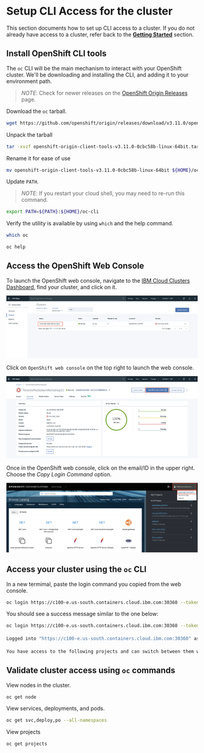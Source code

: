 # Setup CLI Access for the cluster

This section documents how to set up CLI access to a cluster. If you do not already have access to a cluster, refer back to the **[Getting Started](GET_STARTED.md)** section.

## Install OpenShift CLI tools

The `oc` CLI will be the main mechanism to interact with your OpenShift cluster. We'll be downloading and installing the CLI, and adding it to your environment path.

> *NOTE*: Check for newer releases on the [OpenShift Origin Releases](https://github.com/openshift/origin/releases/) page.

Download the `oc` tarball.

```bash
wget https://github.com/openshift/origin/releases/download/v3.11.0/openshift-origin-client-tools-v3.11.0-0cbc58b-linux-64bit.tar.gz
```

Unpack the tarball

```bash
tar -xvzf openshift-origin-client-tools-v3.11.0-0cbc58b-linux-64bit.tar.gz
```

Rename it for ease of use

```bash
mv openshift-origin-client-tools-v3.11.0-0cbc58b-linux-64bit ${HOME}/oc-cli
```

Update `PATH`.

> *NOTE*: If you restart your cloud shell, you may need to re-run this command.

```bash
export PATH=${PATH}:${HOME}/oc-cli
```

Verify the utility is available by using `which` and the help command.

```bash
which oc
```

```bash
oc help
```

## Access the OpenShift Web Console

To launch the OpenShift web console, navigate to the [IBM Cloud Clusters Dashboard](https://cloud.ibm.com/kubernetes/clusters), find your cluster, and click on it.

![Clusters Dashboard](../images/clusters-dashboard.png)

Click on `OpenShift web console` on the top right to launch the web console.

![Launch the OpenShift web console](../images/launch-console.png)

Once in the OpenShift web console, click on the email/ID in the upper right. Choose the *Copy Login Command* option.

![Copy the login credentials](../images/copy-login-command.png)

## Access your cluster using the `oc` CLI

In a new termimal, paste the login command you copied from the web console.

```bash
oc login https://c100-e.us-south.containers.cloud.ibm.com:30360 --token=NYVkVysxxxxxxxxxxxxxxxxxxxxRQa8tM
```

You should see a success message similar to the one below:

```bash
oc login https://c100-e.us-south.containers.cloud.ibm.com:30360 --token=NYVkVysxxxxxxxxxxxxxxxxxxxxRQa8tM

Logged into "https://c100-e.us-south.containers.cloud.ibm.com:30360" as "IAM#stevemar@ca.ibm.com" using the token provided.

You have access to the following projects and can switch between them with 'oc project <projectname>'
```

## Validate cluster access using `oc` commands

View nodes in the cluster.

```bash
oc get node
```

View services, deployments, and pods.

```bash
oc get svc,deploy,po --all-namespaces
```

View projects

```bash
oc get projects
```
